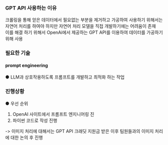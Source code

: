 ### GPT API 사용하는 이유

크롤링을 통해 얻은 데이터에서 필요없는 부분을 제거하고 가공하여 사용하기 위해서는 자연어 처리를 하여야 하지만 자연어 처리 모델을 직접 개발하기에는 어려움이 존재   
이를 해결 하기 위해서 OpenAi에서 제공하는 GPT API를 이용하여 데이터를 가공하기 위해 사용

### 필요한 기술

#### prompt engineering

● LLM과 상호작용하도록 프롬프트를 개발하고 최적화 하는 작업

### 진행상황   

● 우선 순위

1. OpenAI 사이트에서 프롬프트 엔지니어링 진
2. 파이썬 코드로 작성 진행    

-> 이미지 처리에 대해서는 GPT API 크래딧 지원금 받은 이후 팀원들과의 이미지 처리에 대한 논의 후 진행
